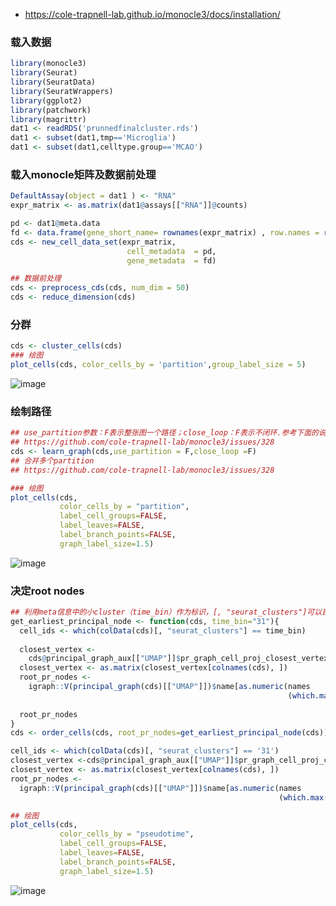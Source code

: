 - https://cole-trapnell-lab.github.io/monocle3/docs/installation/
### 载入数据
```r
library(monocle3)
library(Seurat)
library(SeuratData)
library(SeuratWrappers)
library(ggplot2)
library(patchwork)
library(magrittr)
dat1 <- readRDS('prunnedfinalcluster.rds')
dat1 <- subset(dat1,tmp=='Microglia')
dat1 <- subset(dat1,celltype.group=='MCAO')
```
### 载入monocle矩阵及数据前处理
```r
DefaultAssay(object = dat1 ) <- "RNA"
expr_matrix <- as.matrix(dat1@assays[["RNA"]]@counts)

pd <- dat1@meta.data
fd <- data.frame(gene_short_name= rownames(expr_matrix) , row.names = rownames(expr_matrix))
cds <- new_cell_data_set(expr_matrix, 
                          cell_metadata  = pd, 
                          gene_metadata  = fd)

## 数据前处理
cds <- preprocess_cds(cds, num_dim = 50)
cds <- reduce_dimension(cds)
```
### 分群
```r
cds <- cluster_cells(cds)
### 绘图
plot_cells(cds, color_cells_by = 'partition',group_label_size = 5)
```
![image](https://user-images.githubusercontent.com/41554601/202502404-4300d985-891e-43f6-8daa-50adcb630af6.png)


### 绘制路径
```r
## use_partition参数：F表示整张图一个路径；close_loop：F表示不闭环.参考下面的说明
## https://github.com/cole-trapnell-lab/monocle3/issues/328
cds <- learn_graph(cds,use_partition = F,close_loop =F)
## 合并多个partition
## https://github.com/cole-trapnell-lab/monocle3/issues/328

### 绘图
plot_cells(cds,
           color_cells_by = "partition",
           label_cell_groups=FALSE,
           label_leaves=FALSE,
           label_branch_points=FALSE,
           graph_label_size=1.5)
```
![image](https://user-images.githubusercontent.com/41554601/202502445-fc2fc2d3-ab7a-4214-b8b5-fa4af3999ba2.png)

### 决定root nodes
```r
## 利用meta信息中的小cluster（time_bin）作为标识，[, "seurat_clusters"]可以目标信息
get_earliest_principal_node <- function(cds, time_bin="31"){
  cell_ids <- which(colData(cds)[, "seurat_clusters"] == time_bin)
  
  closest_vertex <-
    cds@principal_graph_aux[["UMAP"]]$pr_graph_cell_proj_closest_vertex
  closest_vertex <- as.matrix(closest_vertex[colnames(cds), ])
  root_pr_nodes <-
    igraph::V(principal_graph(cds)[["UMAP"]])$name[as.numeric(names
                                                              (which.max(table(closest_vertex[cell_ids,]))))]
  
  root_pr_nodes
}
cds <- order_cells(cds, root_pr_nodes=get_earliest_principal_node(cds))

cell_ids <- which(colData(cds)[, "seurat_clusters"] == '31')
closest_vertex <-cds@principal_graph_aux[["UMAP"]]$pr_graph_cell_proj_closest_vertex
closest_vertex <- as.matrix(closest_vertex[colnames(cds), ])
root_pr_nodes <-
  igraph::V(principal_graph(cds)[["UMAP"]])$name[as.numeric(names
                                                            (which.max(table(closest_vertex[cell_ids,]))))]

## 绘图
plot_cells(cds,
           color_cells_by = "pseudotime",
           label_cell_groups=FALSE,
           label_leaves=FALSE,
           label_branch_points=FALSE,
           graph_label_size=1.5)
```
![image](https://user-images.githubusercontent.com/41554601/202502546-a2af039a-57eb-4fdb-9859-6eb4c241841b.png)
